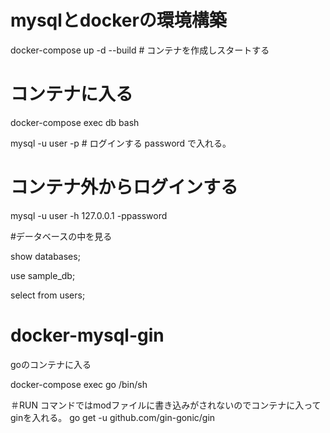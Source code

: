 # mysqlとdockerの環境構築

docker-compose up -d --build # コンテナを作成しスタートする

# コンテナに入る

docker-compose  exec  db  bash


mysql -u user -p # ログインする password で入れる。


# コンテナ外からログインする
mysql -u user -h  127.0.0.1 -ppassword

#データベースの中を見る

show databases;

use sample_db;

select from users;

# docker-mysql-gin

goのコンテナに入る

docker-compose exec go /bin/sh

＃RUN コマンドではmodファイルに書き込みがされないのでコンテナに入ってginを入れる。
go get -u github.com/gin-gonic/gin 
